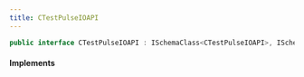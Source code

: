 ```yaml
---
title: CTestPulseIOAPI
---
```


```csharp
public interface CTestPulseIOAPI : ISchemaClass<CTestPulseIOAPI>, ISchemaField, ISchemaClass, INativeHandle
```

#### Implements

